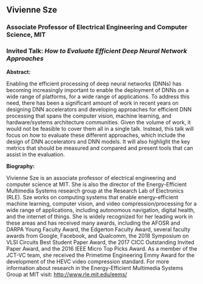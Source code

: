 ## Vivienne Sze
### Associate Professor of Electrical Engineering and Computer Science, MIT

### Invited Talk:  *How to Evaluate Efficient Deep Neural Network Approaches*

**Abstract:**

 Enabling the efficient processing of deep neural networks (DNNs) has becoming increasingly important to enable the deployment of DNNs on a wide range of platforms, for a wide range of applications. To address this need, there has been a significant amount of work in recent years on designing DNN accelerators and developing approaches for efficient DNN processing that spans the computer vision, machine learning, and hardware/systems architecture communities. Given the volume of work, it would not be feasible to cover them all in a single talk. Instead, this talk will focus on *how* to evaluate these different approaches, which include the design of DNN accelerators and DNN models. It will also highlight the key metrics that should be measured and compared and present tools that can assist in the evaluation. 

**Biography:**

Vivienne Sze is an associate professor of electrical engineering and computer science at MIT. She is also the director of the Energy-Efficient Multimedia Systems research group at the Research Lab of Electronics (RLE). Sze works on computing systems that enable energy-efficient machine learning, computer vision, and video compression/processing for a wide range of applications, including autonomous navigation, digital health, and the internet of things. She is widely recognized for her leading work in these areas and has received many awards, including the AFOSR and DARPA Young Faculty Award, the Edgerton Faculty Award, several faculty awards from Google, Facebook, and Qualcomm, the 2018 Symposium on VLSI Circuits Best Student Paper Award, the 2017 CICC Outstanding Invited Paper Award, and the 2016 IEEE Micro Top Picks Award. As a member of the JCT-VC team, she received the Primetime Engineering Emmy Award for the development of the HEVC video compression standard. For more information about research in the Energy-Efficient Multimedia Systems Group at MIT visit: http://www.rle.mit.edu/eems/
